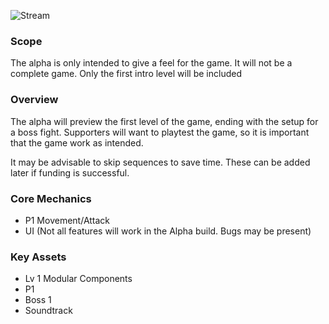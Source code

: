 ![Stream](https://github.com/jcongerkallas1/Folkvangr/blob/master/Images/Folkvangr_stream_small.jpg)
### Scope
The alpha is only intended to give a feel for the game.  It will not be a complete game.  Only the first intro level will be included

### Overview
The alpha will preview the first level of the game, ending with the setup for a boss fight.  Supporters will want to playtest the game, so it is important that the game work as intended.

It may be advisable to skip sequences to save time.  These can be added later if funding is successful.

### Core Mechanics
- P1 Movement/Attack
- UI (Not all features will work in the Alpha build.  Bugs may be present)

### Key Assets
- Lv 1 Modular Components
- P1
- Boss 1
- Soundtrack



